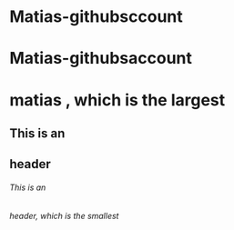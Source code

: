 # Matias-githubsccount<h1>
# Matias-githubsaccount <h1> matias , which is the largest
## This is an <h2> header
###### This is an <h6> header, which is the smallest
